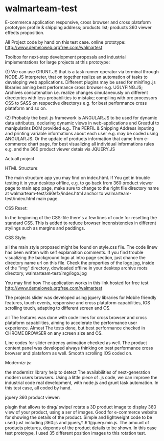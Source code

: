
# walmarteam-test
E-commerce application responsive, cross browser and cross plataform prototype:  profile & shipping address; products list; products 360 viewer effects proposition.

All Project code by hand on this test case.
online prototype: http://www.demeloweb.orgfree.com/walmartest

Toolbox for next-step development proposals and industrial implementations for large projects at this prototype:

(1) We can use GRUNT.JS that is a task runner operator via terminal through NODE.JS interpreter, that on together realize an automation of tasks to developing web applications. Different plugins may be used for minifing .js libraries aiming best performance cross browser e.g. UGLYFING.JS; Archives concatenation i.e. realize changes simutaneously on different directories with less probabilities to mistake; compiling with pre processors CSS to SASS on respective directorys e.g. for best performance cross plataform and so on.

(2) Probably the best .js framework is ANGULAR.JS to be used for dynamic data attributes, declaring dynamic views in web-applications and Greatful to manipulatins DOM provided e.g.. The PERFIL & Shipping Address inputing and printing variable informations about each user e.g. may be coded using ANGULAR.JS. Or the update of products information that came from e-commerce chart page, for best visualizing all individual informations rules e.g. and the 360 product viewer detais via JQUERY.JS

Actuall project

HTML Structure:

The main structure app you may find on index.html. If You get in trouble testing it in your desktop offline, e.g. to go back from 360 product viewer page to main app page, make sure to change to the right file directory name at walmarteam-test/360efx/index.html anchor to walmarteam-test/index.html main page.


CSS Reset:

In the beginning of the CSS-file there's a few lines of code for resetting the standard CSS. This is added to reduce browser inconsistencies in different stylings such as margins and paddings.

CSS Style:

all the main style proposed might be found on style.css file. The code linew has been written with self explanaition comments. If you find trouble visualizing the background logo at intro page section, just chance the directory name url on this file. Check the properties of the logo.jpg, inside of the "img" directory, dowloaded offline in your desktop archive roots directory, walmarteam-test/img/logo.jpg 

You may find how The application works in this link hosted for free test http://www.demeloweb.orgfree.com/walmartest

The projects slider was developed using jquery libraries for Mobile friendly features, touch events, responsive and cross plataform capabilities, IOS scrolling touch, adapting to different screen and OS.

all The features was done with code lines for cross browser and cross plataform capabilities, aiming to accelerate the performance user experience. Almost The tests done, but best performance checked in CHROME BROWSER on any screen size and OS. 

Line codes for slider entrency animation checked as well. The product content panel was developed always thinking on best performance cross browser and plataform as well. Smooth scrolling IOS coded on.


Modernizr.js:

the modernizr library help to detect The availabilities of next-generation modern users browsers. Using a little piece of .js code, we can improve the industrial code real development, with node.js and grunt task automation. In this test case, all coded by hand.

jquery 360 product viewer:

plugin that allows to drag/ swipe/ rotate a 3D product image to display 360 view of your product, using a ser of images. Good for e-commerce website for showing the details of the product. Simple and lightweight code to be used just including j360.js and jquery/1.9.1/jquery.min.js. The amount of products pictures, depends of the product details to be shown. In this case test prototype, I used 35 different position images to this rotation test.

